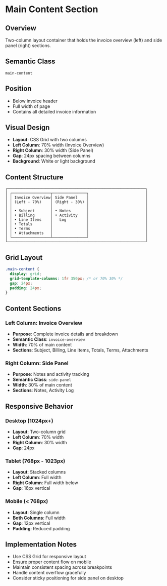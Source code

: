 # Main Content Section

## Overview
Two-column layout container that holds the invoice overview (left) and side panel (right) sections.

## Semantic Class
`main-content`

## Position
- Below invoice header
- Full width of page
- Contains all detailed invoice information

## Visual Design
- **Layout**: CSS Grid with two columns
- **Left Column**: 70% width (Invoice Overview)
- **Right Column**: 30% width (Side Panel)
- **Gap**: 24px spacing between columns
- **Background**: White or light background

## Content Structure
```
┌─────────────────────────────────────────────────────────────┐
│ ┌─────────────────┬───────────────┐                         │
│ │ Invoice Overview│ Side Panel    │                         │
│ │ (Left - 70%)    │ (Right - 30%) │                         │
│ │                 │               │                         │
│ │ • Subject       │ • Notes       │                         │
│ │ • Billing       │ • Activity    │                         │
│ │ • Line Items    │   Log         │                         │
│ │ • Totals        │               │                         │
│ │ • Terms         │               │                         │
│ │ • Attachments   │               │                         │
│ └─────────────────┴───────────────┘                         │
└─────────────────────────────────────────────────────────────┘
```

## Grid Layout
```css
.main-content {
  display: grid;
  grid-template-columns: 1fr 350px; /* or 70% 30% */
  gap: 24px;
  padding: 24px;
}
```

## Content Sections

### Left Column: Invoice Overview
- **Purpose**: Complete invoice details and breakdown
- **Semantic Class**: `invoice-overview`
- **Width**: 70% of main content
- **Sections**: Subject, Billing, Line Items, Totals, Terms, Attachments

### Right Column: Side Panel
- **Purpose**: Notes and activity tracking
- **Semantic Class**: `side-panel`
- **Width**: 30% of main content
- **Sections**: Notes, Activity Log

## Responsive Behavior

### Desktop (1024px+)
- **Layout**: Two-column grid
- **Left Column**: 70% width
- **Right Column**: 30% width
- **Gap**: 24px

### Tablet (768px - 1023px)
- **Layout**: Stacked columns
- **Left Column**: Full width
- **Right Column**: Full width below
- **Gap**: 16px vertical

### Mobile (< 768px)
- **Layout**: Single column
- **Both Columns**: Full width
- **Gap**: 12px vertical
- **Padding**: Reduced padding

## Implementation Notes
- Use CSS Grid for responsive layout
- Ensure proper content flow on mobile
- Maintain consistent spacing across breakpoints
- Handle content overflow gracefully
- Consider sticky positioning for side panel on desktop 